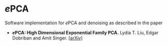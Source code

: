 # *e*PCA
Software implementation for *e*PCA and denoising as described in the paper
* ***e*****PCA: High Dimensional Exponential Family PCA.** Lydia T. Liu, Edgar Dobriban and Amit Singer. [[arXiv]](http://arxiv.org)

